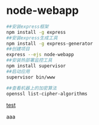 # node-webapp

```bash
##安装express框架
npm install -g express
##安装express生成工具
npm install -g express-generator
##创建项目
express --ejs node-webapp
##安装热部署监控工具
npm install supervisor
##启动应用
supervisor bin/www

##查看机器上的加密算法
openssl list-cipher-algorithms
```

[test](#test)

<a id="test">aaa</a>
